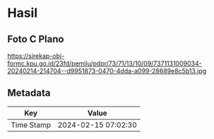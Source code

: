 # Hasil

## Foto C Plano

https://sirekap-obj-formc.kpu.go.id/23fd/pemilu/pdpr/73/71/13/10/09/7371131009034-20240214-214704--d9951873-0470-4dda-a099-28689e8c5b13.jpg


## Metadata

| Key        | Value               |
| ---------- | ------------------- |
| Time Stamp | 2024-02-15 07:02:30 |



